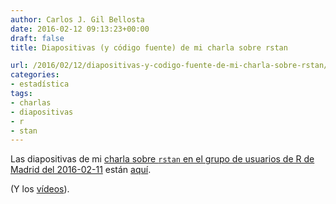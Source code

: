 ```yaml
---
author: Carlos J. Gil Bellosta
date: 2016-02-12 09:13:23+00:00
draft: false
title: Diapositivas (y código fuente) de mi charla sobre rstan

url: /2016/02/12/diapositivas-y-codigo-fuente-de-mi-charla-sobre-rstan/
categories:
- estadística
tags:
- charlas
- diapositivas
- r
- stan
---
```


Las diapositivas de mi [charla sobre `rstan` en el grupo de usuarios de R de Madrid del 2016-02-11](http://www.datanalytics.com/2016/02/08/rstan-y-rstanarm-en-medialab-prado-este-jueves/) están [aquí](/uploads/charla_grupo_usuarios_r_madrid_20160211.zip).

(Y los [vídeos](http://madrid.r-es.org/32-jueves-11-de-enero-2016/)).


